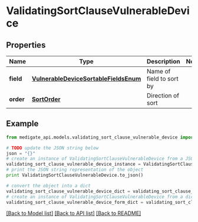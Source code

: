 # ValidatingSortClauseVulnerableDevice


## Properties
Name | Type | Description | Notes
------------ | ------------- | ------------- | -------------
**field** | [**VulnerableDeviceSortableFieldsEnum**](VulnerableDeviceSortableFieldsEnum.md) | Name of field to sort by | 
**order** | [**SortOrder**](SortOrder.md) | Direction of sort | 

## Example

```python
from medigate_api.models.validating_sort_clause_vulnerable_device import ValidatingSortClauseVulnerableDevice

# TODO update the JSON string below
json = "{}"
# create an instance of ValidatingSortClauseVulnerableDevice from a JSON string
validating_sort_clause_vulnerable_device_instance = ValidatingSortClauseVulnerableDevice.from_json(json)
# print the JSON string representation of the object
print ValidatingSortClauseVulnerableDevice.to_json()

# convert the object into a dict
validating_sort_clause_vulnerable_device_dict = validating_sort_clause_vulnerable_device_instance.to_dict()
# create an instance of ValidatingSortClauseVulnerableDevice from a dict
validating_sort_clause_vulnerable_device_form_dict = validating_sort_clause_vulnerable_device.from_dict(validating_sort_clause_vulnerable_device_dict)
```
[[Back to Model list]](../README.md#documentation-for-models) [[Back to API list]](../README.md#documentation-for-api-endpoints) [[Back to README]](../README.md)



